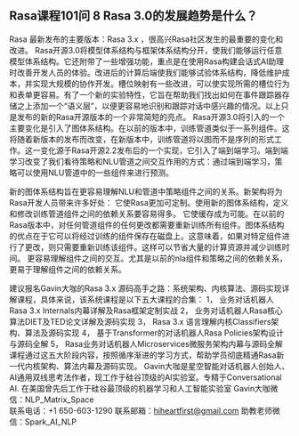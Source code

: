 ## Rasa课程101问 8 Rasa 3.0的发展趋势是什么？
Rasa 最新发布的主要版本：Rasa 3.x ，很高兴Rasa社区发生的最重要的变化和改进。
Rasa开源3.0将模型体系结构与框架体系结构分开，使我们能够运行任意模型体系结构。它还附带了一些增强功能，重点是在使用Rasa构建会话式AI助理时改善开发人员的体验。改进后的计算后端使我们能够试验体系结构，降低维护成本，并实现大规模的协作开发。槽位映射有一些改进，可以使实现所需的槽位行为和表单更容易。有了一个新的实验特性，它旨在帮助我们找出如何在事件跟踪器存储之上添加一个“语义层”，以便更容易地识别和跟踪对话中感兴趣的情况。以上只是发布的新的Rasa开源版本的一个非常简短的亮点。 
Rasa开源3.0将引入的一个主要变化是引入了图体系结构。在以前的版本中，训练管道类似于一系列组件。这将随着新版本的发布而改变，在新版本中，训练管道将以图而不是序列的形式工作。这一变化源于Rasa开源2.2发布后的一个实现，它引入了端到端学习。端到端学习改变了我们看待策略和NLU管道之间交互作用的方式：通过端到端学习，策略可以使用NLU管道中的一些组件来进行预测。

新的图体系结构旨在更容易理解NLU和管道中策略组件之间的关系。新架构将为Rasa开发人员带来许多好处：
它使Rasa更加可定制。使用新的图体系结构，定义和修改训练管道组件之间的依赖关系要容易得多。
它使缓存成为可能。在以前的Rasa版本中，对任何管道组件的任何更改都需要重新训练所有组件。图体系结构的优点在于它可以将经过训练的组件保存在磁盘上。这意味着，如果对特定组件进行了更改，则只需要重新训练该组件。这样可以节省大量的计算资源并减少训练时间。
更容易理解组件之间的交互。尤其是以前的nla组件和策略之间的依赖关系，更易于理解组件之间的依赖关系。


建议报名Gavin大咖的Rasa 3.x 源码高手之路：系统架构、内核算法、源码实现详解课程，具体来说，该系统课程是以下五大课程的合集：
1，    业务对话机器人Rasa 3.x Internals内幕详解及Rasa框架定制实战
2，    业务对话机器人Rasa核心算法DIET及TED论文详解及源码实现
3，    Rasa 3.x 语言理解内核Classifiers架构、算法及源码实现
4，    基于Transformer的对话机器人Rasa Policies架构设计与源码全解
5，    Rasa业务对话机器人Microservices微服务架构内幕与源码全解
课程通过这五大阶段内容，按照循序渐进的学习方式，帮助学员彻底精通Rasa新一代内核架构、算法内幕及源码实现。
Gavin大咖是星空智能对话机器人创始人、AI通用双线思考法作者，现工作于硅谷顶级的AI实验室。专精于Conversational AI. 在美国曾先后工作于硅谷最顶级的机器学习和人工智能实验室 
Gavin大咖微信：NLP_Matrix_Space  
联系电话：+1 650-603-1290
联系邮箱：hiheartfirst@gmail.com
助教老师微信：Spark_AI_NLP  
